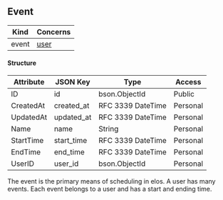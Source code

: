 Event
-----

| Kind   | Concerns        |
| ------ | --------------- |
| event  | [user](user.md) |

#### Structure
| Attribute     | JSON Key      | Type               | Access    |
| ------------- | ------------- | ------------------ | --------- |
| ID            | id            | bson.ObjectId      | Public    |
| CreatedAt     | created_at    | RFC 3339 DateTime  | Personal  |
| UpdatedAt     | updated_at    | RFC 3339 DateTime  | Personal  |
| Name          | name          | String             | Personal  |
| StartTime     | start_time    | RFC 3339 DateTime  | Personal  |
| EndTime       | end_time      | RFC 3339 DateTime  | Personal  |
| UserID        | user_id       | bson.ObjectId      | Personal  |

The event is the primary means of scheduling in elos. A user has many events. Each event belongs to a user and has a start and ending time.
